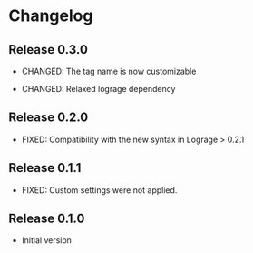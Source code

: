 # Changelog

## Release 0.3.0

- CHANGED: The tag name is now customizable

- CHANGED: Relaxed lograge dependency

## Release 0.2.0

- FIXED: Compatibility with the new syntax in Lograge > 0.2.1

## Release 0.1.1

- FIXED: Custom settings were not applied.

## Release 0.1.0

- Initial version
